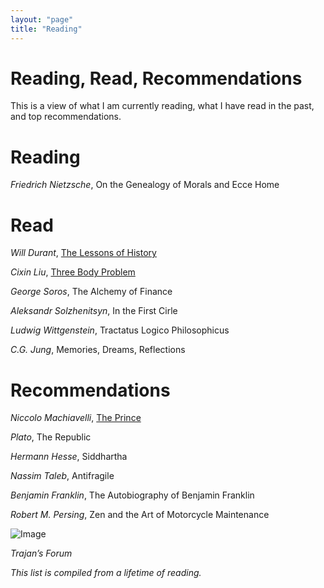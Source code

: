 ```yaml
---
layout: "page"
title: "Reading"
---
```


# Reading, Read, Recommendations

This is a view of what I am currently reading, what I have read in the past, and top recommendations. 

# Reading

*Friedrich Nietzsche*, On the Genealogy of Morals and Ecce Home


# Read

*Will Durant*, [The Lessons of History](https://amzn.to/2H9j8bu) 

*Cixin Liu*, [Three Body Problem](https://amzn.to/2Y9ws5A)

*George Soros*, The Alchemy of Finance

*Aleksandr Solzhenitsyn*, In the First Cirle

*Ludwig Wittgenstein*, Tractatus Logico Philosophicus

*C.G. Jung*, Memories, Dreams, Reflections


# Recommendations

*Niccolo Machiavelli*, [The Prince](https://amzn.to/2Y9ws5A)

*Plato*, The Republic

*Hermann Hesse*, Siddhartha

*Nassim Taleb*, Antifragile

*Benjamin Franklin*, The Autobiography of Benjamin Franklin

*Robert M. Persing*, Zen and the Art of Motorcycle Maintenance





![Image](https://gallery.mailchimp.com/96050d6198733cfea0f26d4cd/images/60ff21be-ce05-4d5d-83c8-6d8f15ffcdea.jpg)

*Trajan’s Forum*





*This list is compiled from a lifetime of reading.*
